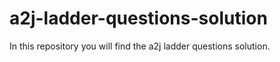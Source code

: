 # a2j-ladder-questions-solution
In this repository you will find the a2j ladder questions solution.
